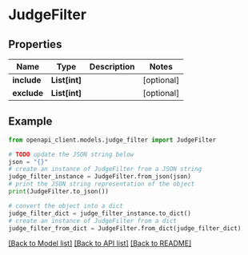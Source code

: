 # JudgeFilter


## Properties

Name | Type | Description | Notes
------------ | ------------- | ------------- | -------------
**include** | **List[int]** |  | [optional] 
**exclude** | **List[int]** |  | [optional] 

## Example

```python
from openapi_client.models.judge_filter import JudgeFilter

# TODO update the JSON string below
json = "{}"
# create an instance of JudgeFilter from a JSON string
judge_filter_instance = JudgeFilter.from_json(json)
# print the JSON string representation of the object
print(JudgeFilter.to_json())

# convert the object into a dict
judge_filter_dict = judge_filter_instance.to_dict()
# create an instance of JudgeFilter from a dict
judge_filter_from_dict = JudgeFilter.from_dict(judge_filter_dict)
```
[[Back to Model list]](../README.md#documentation-for-models) [[Back to API list]](../README.md#documentation-for-api-endpoints) [[Back to README]](../README.md)


